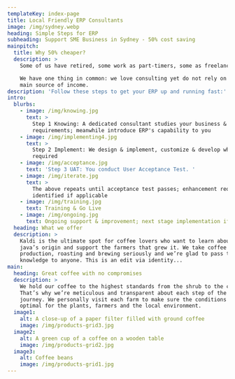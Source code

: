 ```yaml
---
templateKey: index-page
title: Local Friendly ERP Consultants
image: /img/sydney.webp
heading: Simple Steps for ERP
subheading: Support SME Business in Sydney - 50% cost saving
mainpitch:
  title: Why 50% cheaper?
  description: >
    Some of us have retired, some work as part-timers, some as freelancers...

    We have one thing in common: we love consulting yet do not rely on it as
    main source of income.
description: 'Follow these steps to get your ERP up and running fast:'
intro:
  blurbs:
    - image: /img/knowing.jpg
      text: >
        Step 1 Knowing: A dedicated consultant studies your business &
        requirements; meanwhile introduce ERP's capability to you
    - image: /img/implementing4.jpg
      text: >
        Step 2 Implement: We design & implement, customize & develop when
        required
    - image: /img/acceptance.jpg
      text: 'Step 3 UAT: You conduct User Acceptance Test. '
    - image: /img/iterate.jpg
      text: >
        The above repeats until acceptance test passes; enhancement requirements
        identified if applicable
    - image: /img/training.jpg
      text: Training & Go Live
    - image: /img/ongoing.jpg
      text: Ongoing support & improvement; next stage implementation if applicable
  heading: What we offer
  description: >
    Kaldi is the ultimate spot for coffee lovers who want to learn about their
    java’s origin and support the farmers that grew it. We take coffee
    production, roasting and brewing seriously and we’re glad to pass that
    knowledge to anyone. This is an edit via identity...
main:
  heading: Great coffee with no compromises
  description: >
    We hold our coffee to the highest standards from the shrub to the cup.
    That’s why we’re meticulous and transparent about each step of the coffee’s
    journey. We personally visit each farm to make sure the conditions are
    optimal for the plants, farmers and the local environment.
  image1:
    alt: A close-up of a paper filter filled with ground coffee
    image: /img/products-grid3.jpg
  image2:
    alt: A green cup of a coffee on a wooden table
    image: /img/products-grid2.jpg
  image3:
    alt: Coffee beans
    image: /img/products-grid1.jpg
---
```


